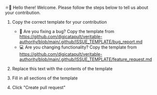 ⚛👋 Hello there! Welcome. Please follow the steps below to tell us about your contribution.

1. Copy the correct template for your contribution

   - 🐛 Are you fixing a bug? Copy the template from <https://github.com/digicatapult/veritable-authority/blob/main/.github/ISSUE_TEMPLATE/bug_report.md>
   - 💻 Are you changing functionality? Copy the template from <https://github.com/digicatapult/veritable-authority/blob/main/.github/ISSUE_TEMPLATE/feature_request.md>

2. Replace this text with the contents of the template
3. Fill in all sections of the template
4. Click "Create pull request"
